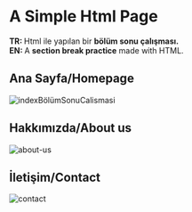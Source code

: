 # A Simple Html Page
<b>TR: </b>Html ile yapılan bir <b>bölüm sonu çalışması.</b><br>
<b>EN: </b>A <b>section break practice</b> made with HTML.<br>

## Ana Sayfa/Homepage
![indexBölümSonuCalismasi](https://user-images.githubusercontent.com/109991448/200278166-52ebaf14-ea80-461c-a209-b2c59c715fdd.jpg)

## Hakkımızda/About us
![about-us](https://user-images.githubusercontent.com/109991448/200278269-165df793-44f9-460e-9070-8768596828b6.jpg)

## İletişim/Contact
![contact](https://user-images.githubusercontent.com/109991448/200278353-2185eca6-668b-4f39-87a5-286c7e20509c.jpg)






